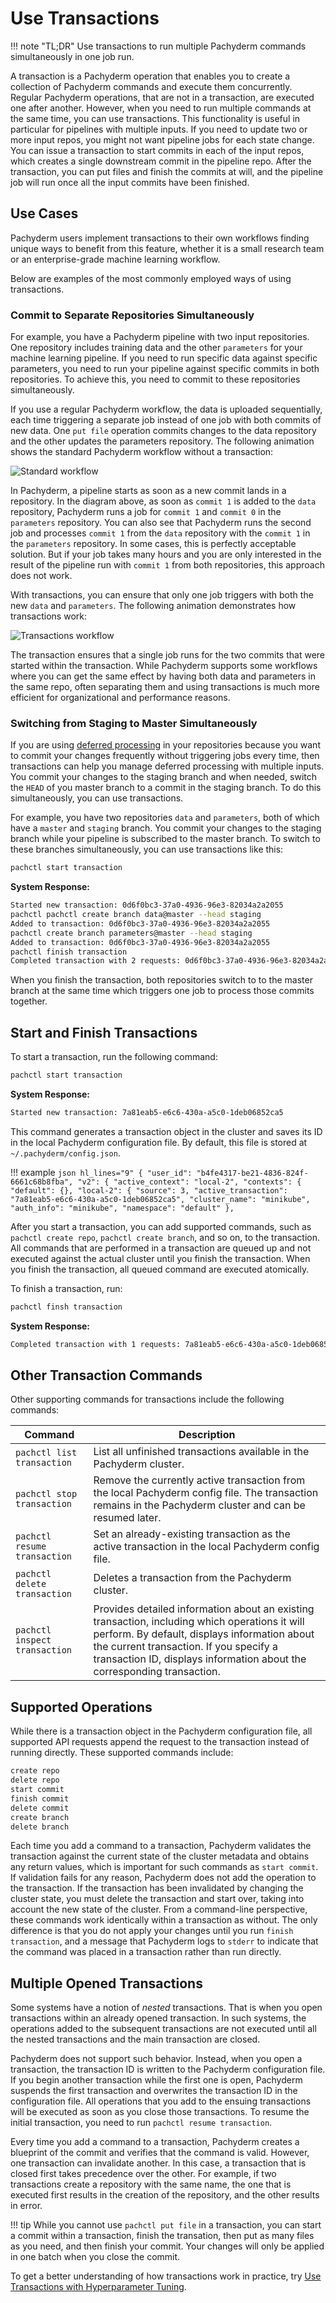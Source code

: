 # Use Transactions

!!! note "TL;DR"
    Use transactions to run multiple Pachyderm commands
    simultaneously in one job run.

A transaction is a Pachyderm operation that enables you to create
a collection of Pachyderm commands and execute them concurrently.
Regular Pachyderm operations, that are not in a transaction, are
executed one after another. However, when you need
to run multiple commands at the same time, you can use transactions.
This functionality is useful in particular for pipelines with multiple
inputs. If you need to update two or more input repos, you might not want
pipeline jobs for each state change. You can issue a transaction
to start commits in each of the input repos, which creates a single
downstream commit in the pipeline repo. After the transaction, you
can put files and finish the commits at will, and the pipeline job
will run once all the input commits have been finished.

## Use Cases

Pachyderm users implement transactions to their own workflows finding
unique ways to benefit from this feature, whether it is a small
research team or an enterprise-grade machine learning workflow.

Below are examples of the most commonly employed ways of using transactions.

### Commit to Separate Repositories Simultaneously

For example, you have a Pachyderm pipeline with two input
repositories. One repository includes training data and the
other `parameters` for your machine learning pipeline. If you need
to run specific data against specific parameters, you need to
run your pipeline against specific commits in both repositories.
To achieve this, you need to commit to these repositories
simultaneously.

If you use a regular Pachyderm workflow, the data is uploaded sequentially,
each time triggering a separate job instead of one job with both commits
of new data. One `put file` operation commits changes to
the data repository and the other updates the parameters repository.
The following animation shows the standard Pachyderm workflow without
a transaction:

![Standard workflow](../assets/images/transaction_wrong.gif)

In Pachyderm, a pipeline starts as soon as a new commit lands in
a repository. In the diagram above, as soon as `commit 1` is added
to the `data` repository, Pachyderm runs a job for `commit 1` and
`commit 0` in the `parameters` repository. You can also see
that Pachyderm runs the second job and processes `commit 1`
from the `data` repository with the `commit 1` in the `parameters`
repository. In some cases, this is perfectly acceptable solution.
But if your job takes many hours and you are only interested in the
result of the pipeline run with `commit 1` from both repositories,
this approach does not work.

With transactions, you can ensure that only one job triggers with
both the new `data` and `parameters`. The following animation
demonstrates how transactions work:

![Transactions workflow](../assets/images/transaction_right.gif)

The transaction ensures that a single job runs for the two commits
that were started within the transaction.
While Pachyderm supports some workflows where you can get the
same effect by having both data and parameters in the same repo,
often separating them and using transactions is much more efficient for
organizational and performance reasons.

### Switching from Staging to Master Simultaneously

If you are using [deferred processing](../../concepts/advanced-concepts/deferred_processing/)
in your repositories because you want to commit your changes frequently
without triggering jobs every time, then transactions can help you
manage deferred processing with multiple inputs. You commit your
changes to the staging branch and
when needed, switch the `HEAD` of you master branch to a commit in the
staging branch. To do this simultaneously, you can use transactions.

For example, you have two repositories `data` and `parameters`, both
of which have a `master` and `staging` branch. You commit your
changes to the staging branch while your pipeline is subscribed to the
master branch. To switch to these branches simultaneously, you can
use transactions like this:

```bash
pachctl start transaction
```

**System Response:**

```bash
Started new transaction: 0d6f0bc3-37a0-4936-96e3-82034a2a2055
pachctl pachctl create branch data@master --head staging
Added to transaction: 0d6f0bc3-37a0-4936-96e3-82034a2a2055
pachctl create branch parameters@master --head staging
Added to transaction: 0d6f0bc3-37a0-4936-96e3-82034a2a2055
pachctl finish transaction
Completed transaction with 2 requests: 0d6f0bc3-37a0-4936-96e3-82034a2a2055
```

When you finish the transaction, both repositories switch to
to the master branch at the same time which triggers one job to process
those commits together.

## Start and Finish Transactions

To start a transaction, run the following command:

```bash
pachctl start transaction
```

**System Response:**

```bash
Started new transaction: 7a81eab5-e6c6-430a-a5c0-1deb06852ca5
```

This command generates a transaction object in the cluster and saves
its ID in the local Pachyderm configuration file. By default, this file
is stored at `~/.pachyderm/config.json`.

!!! example
    ```json hl_lines="9"
    {
       "user_id": "b4fe4317-be21-4836-824f-6661c68b8fba",
       "v2": {
         "active_context": "local-2",
         "contexts": {
           "default": {},
           "local-2": {
             "source": 3,
             "active_transaction": "7a81eab5-e6c6-430a-a5c0-1deb06852ca5",
             "cluster_name": "minikube",
             "auth_info": "minikube",
             "namespace": "default"
           },
    ```

After you start a transaction, you can add supported commands, such
as `pachctl create repo`, `pachctl create branch`, and so on, to the
transaction. All commands that are performed in a transaction are
queued up and not executed against the actual cluster until you finish
the transaction. When you finish the transaction, all queued command
are executed atomically.

To finish a transaction, run:

```bash
pachctl finsh transaction
```

**System Response:**

```bash
Completed transaction with 1 requests: 7a81eab5-e6c6-430a-a5c0-1deb06852ca5
```

## Other Transaction Commands
Other supporting commands for transactions include the following commands:

| Command      | Description |
| ------------ | ----------- |
| `pachctl list transaction` | List all unfinished transactions available in the Pachyderm cluster. |
| `pachctl stop transaction` | Remove the currently active transaction from the local Pachyderm config file. The transaction remains in the Pachyderm cluster and can be resumed later. |
| `pachctl resume transaction` | Set an already-existing transaction as the active transaction in the local Pachyderm config file. |
| `pachctl delete transaction` | Deletes a transaction from the Pachyderm cluster. |
| `pachctl inspect transaction` | Provides detailed information about an existing transaction, including which operations it will perform. By default, displays information about the current transaction. If you specify a transaction ID, displays information about the corresponding transaction. |

## Supported Operations

While there is a transaction object in the Pachyderm configuration
file, all supported API requests append the request to the
transaction instead of running directly. These supported commands include:

```bash
create repo
delete repo
start commit
finish commit
delete commit
create branch
delete branch
```

Each time you add a command to a transaction, Pachyderm validates the
transaction against the current state of the cluster metadata and obtains
any return values, which is important for such commands as
`start commit`. If validation fails for any reason, Pachyderm does
not add the operation to the transaction. If the transaction has been
invalidated by changing the cluster state, you must delete the transaction
and start over, taking into account the new state of the cluster.
From a command-line perspective, these commands work identically within
a transaction as without. The only difference is that you do not apply
your changes until you run `finish transaction`, and a message that
Pachyderm logs to `stderr` to indicate that the command was placed
in a transaction rather than run directly.

## Multiple Opened Transactions

Some systems have a notion of *nested* transactions. That is when you
open transactions within an already opened transaction. In such systems, the
operations added to the subsequent transactions are not executed
until all the nested transactions and the main transaction are closed.

Pachyderm does not support such behavior. Instead, when you open a
transaction, the transaction ID is written to the Pachyderm configuration
file. If you begin another transaction while the first one is open, Pachyderm
suspends the first transaction and overwrites the transaction ID in the
configuration file. All operations that you add to the ensuing
transactions will be executed as soon as you close those
transactions. To resume the initial transaction, you need to run
`pachctl resume transaction`.

Every time you add a command to a transaction,
Pachyderm creates a blueprint of the commit and verifies that the
command is valid. However, one transaction can invalidate another.
In this case, a transaction that is closed first takes precedence
over the other. For example, if two transactions create a repository
with the same name, the one that is executed first results in the
creation of the repository, and the other results in error.

!!! tip
     While you cannot use `pachctl put file` in a transaction, you can
     start a commit within a transaction, finish the transation,
     then put as many files as you need, and then finish your commit.
     Your changes will only be applied in one batch when you close
     the commit.

To get a better understanding of how transactions work in practice, try
[Use Transactions with Hyperparameter Tuning](https://github.com/pachyderm/pachyderm/tree/master/examples/transactions/).

